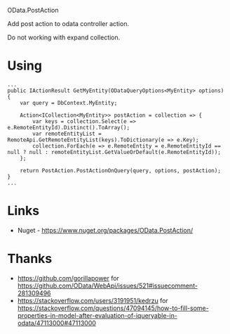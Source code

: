 OData.PostAction

Add post action to odata controller action.

Do not working with expand collection.

# Using 

```
...
public IActionResult GetMyEntity(ODataQueryOptions<MyEntity> options)
{
    var query = DbContext.MyEntity;

    Action<ICollection<MyEntity>> postAction = collection => {
        var keys = collection.Select(e => e.RemoteEntityId).Distinct().ToArray();
        var remoteEntityList = RemoteApi.GetRemoteEntityList(keys).ToDictionary(e => e.Key);
        collection.ForEach(e => e.RemoteEntity = e.RemoteEntityId == null ? null : remoteEntityList.GetValueOrDefault(e.RemoteEntityId));
    };
    
    return PostAction.PostActionOnQuery(query, options, postAction);
}
...
```

# Links
* Nuget - https://www.nuget.org/packages/OData.PostAction/

# Thanks
* https://github.com/gorillapower for https://github.com/OData/WebApi/issues/521#issuecomment-281309496
* https://stackoverflow.com/users/3191951/kedrzu for https://stackoverflow.com/questions/47094145/how-to-fill-some-properties-in-model-after-evaluation-of-iqueryable-in-odata/47113000#47113000